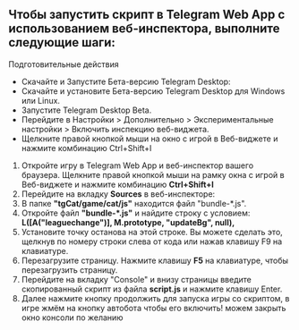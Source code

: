 ## Чтобы запустить скрипт в Telegram Web App с использованием веб-инспектора, выполните следующие шаги:
Подготовительные действия

- Скачайте и Запустите Бета-версию Telegram Desktop:
- Скачайте и установите Бета-версию Telegram Desktop для Windows или Linux.
- Запустите Telegram Desktop Beta.
- Перейдите в Настройки > Дополнительно > Экспериментальные настройки > Включить инспекцию веб-виджета.
- Щелкните правой кнопкой мыши на окно с игрой в Веб-виджете и нажмите комбинацию Ctrl+Shift+I

1. Откройте игру в Telegram Web App и веб-инспектор вашего браузера. Щелкните правой кнопкой мыши на рамку окна с игрой в Веб-виджете и нажмите комбинацию **Ctrl+Shift+I**
2. Перейдите на вкладку **Sources** в веб-инспекторе:
3. В папке **"tgCat/game/cat/js"** находится файл "bundle-*.js".
4. Откройте файл **"bundle-*.js"** и найдите строку с условием: **L([A("leaguechange")], M.prototype, "updateBg", null),**
5. Установите точку останова на этой строке. Вы можете сделать это, щелкнув по номеру строки слева от кода или нажав клавишу F9 на клавиатуре.
6. Перезагрузите страницу. Нажмите клавишу **F5** на клавиатуре, чтобы перезагрузить страницу.
7. Перейдите на вкладку "Console" и внизу страницы введите скопированный скрипт из файла **script.js** и нажмите клавишу Enter.
8. Далее нажмите кнопку продолжить для запуска игры со скриптом, в игре жмём на кнопку автобота чтобы его включить!
   можем закрыть окно консоли по желанию
